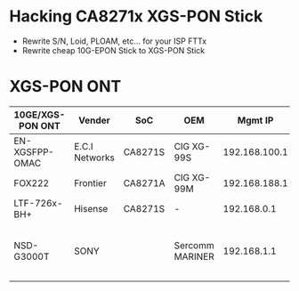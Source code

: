 # Hacking CA8271x XGS-PON Stick

- Rewrite S/N, Loid, PLOAM, etc… for your ISP FTTx
- Rewrite cheap 10G-EPON Stick to XGS-PON Stick

# XGS-PON ONT

| 10GE/XGS-PON ONT | Vender | SoC | OEM | Mgmt IP | Mgmt | Config | URL |
| --- | --- | --- | --- | --- | --- | --- | --- |
| EN-XGSFPP-OMAC | E.C.I Networks | CA8271S | CIG XG-99S | 192.168.100.1 | UART/Telnet | scfg.txt | [Link](https://ecin.ca/xgs-pon-sfp-stick-module-xgspon-ont-w-t-mac-function-mounted-on-sfp-package/) |
| FOX222 | Frontier | CA8271A | CIG XG-99M | 192.168.188.1 | UART | scfg.txt | -   |
| LTF-726x-BH+ | Hisense | CA8271S | -   | 192.168.0.1 | UART/SSH/Web | scfg.txt | [Link](https://www.taobao.com/list/item/658650417501.htm) |
| NSD-G3000T | SONY |     | Sercomm MARINER | 192.168.1.1 | UART/Web | gponctl<br><br>sc\_ft\_data<br><br>sys_data | [Link](https://www.nuro.jp/device.html) |

